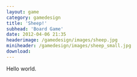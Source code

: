 ```yaml
---
layout: game
category: gamedesign
title: 'Sheep!'
subhead: 'Board Game'
date: 2012-04-06 21:35
headerimage: /gamedesign/images/sheep.jpg
miniheader: /gamedesign/images/sheep_small.jpg
download:
---
```


Hello world.


